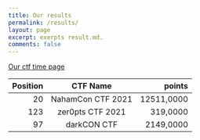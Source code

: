 ```yaml
---
title: Our results
permalink: /results/
layout: page
excerpt: exerpts result.md.
comments: false
---
```


[Our ctf time page](https://ctftime.org/team/140428)

| Position | CTF Name          | points     |
|---------:|:-----------------:|-----------:|
| 20       | NahamCon CTF 2021 | 12511,0000 |
| 123      | zer0pts CTF 2021  | 319,0000   |
| 97       | darkCON CTF       | 2149,0000  |
